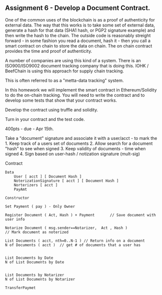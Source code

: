 ## Assignment 6 - Develop a Document Contract.

One of the common uses of the blockchain is as a proof of authenticity
for external data.   The way that this works is to take some set of external
data, generate a hash for that data (SHA1 hash, or PGP2 signature example) and then write the
hash to the chain.  The outside code is reasonably streight forward -
in some fashion you read a document, hash it - then you call a smart contract
on chain to store the data on chain.   The on chain contract
provides the time and proof of authenticity.

A number of companies are using this kind of a system.  There is an ISO900/ISO9002 document
tracking company that is doing this.   IOHK / BeefChain is using this approach for supply chain tracking.

This is often referred to as a "metta-data tracking" system.

In this homework we will implement the smart contract in Ethereum/Solidity to do the
on-chain tracking.   You will need to write the contract and to develop some tests
that show that your contract works.

Develop the contract using truffle and solidity.

Turn in your contract and the test code.

400pts - due - Apr 15th.





Take a "document" signature and associate it with a user/acct - to mark the 
	1. Keep track of a users set of documents
	2. Allow search for a document "hash" to see when signed
	3. Keep validity of documents - time when signed
	4. Sign based on user-hash / notization signature (mult-sig)

Contract

	Data
		User [ acct ] [ Document Hash ]
		NoterizationSignature [ acct ] [ Document Hash ]
		Norterizers [ acct ]
		PayAmt

	Constructor

	Set Payment ( pay ) - Only Owner

	Register Document ( Act, Hash ) + Payment		// Save document with user info

	Notarize Document ( msg.sender==Notarizer,  Act , Hash )				// Mark document as noterized

	List Documents ( acct, nth=0..N-1 )	// Return info on a document
	N of Documents ( acct )	 // get # of documents that a user has


	List Documents by Date
	N of List Documents by Date


	List Documents by Notarizer
	N of List Documents by Notarizer

	TransferPaymet

